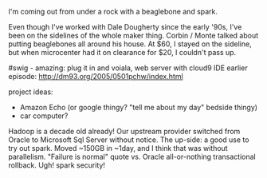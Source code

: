 I'm coming out from under a rock with a beaglebone and spark.

Even though I've worked with Dale Dougherty since the early '90s, I've been on the sidelines of the whole maker thing.
Corbin / Monte talked about putting beaglebones all around his house. At $60, I stayed on the sideline, but
when microcenter had it on clearance for $20, I couldn't pass up.

#swig - amazing: plug it in and voiala, web server with cloud9 IDE
earlier episode:
http://dm93.org/2005/0501pchw/index.html

project ideas:
  - Amazon Echo (or google thingy? "tell me about my day" bedside thingy)
  - car computer?

Hadoop is a decade old already!
Our upstream provider switched from Oracle to Microsoft Sql Server without notice. The up-side: a good use to try out spark.
Moved ~150GB in ~1day, and I think that was without parallelism. "Failure is normal" quote vs. Oracle all-or-nothing
transactional rollback.
Ugh! spark security!
